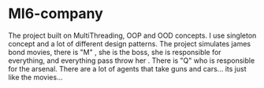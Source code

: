 # MI6-company
The project built on MultiThreading, OOP and OOD concepts.
I use singleton concept and a lot of different design patterns.
The project simulates james bond movies, there is "M" , she is the boss, she is responsible for everything, and everything pass throw her .
There is "Q" who is responsible for the arsenal.
There are a lot of agents that take guns and cars...
its just like the movies...
